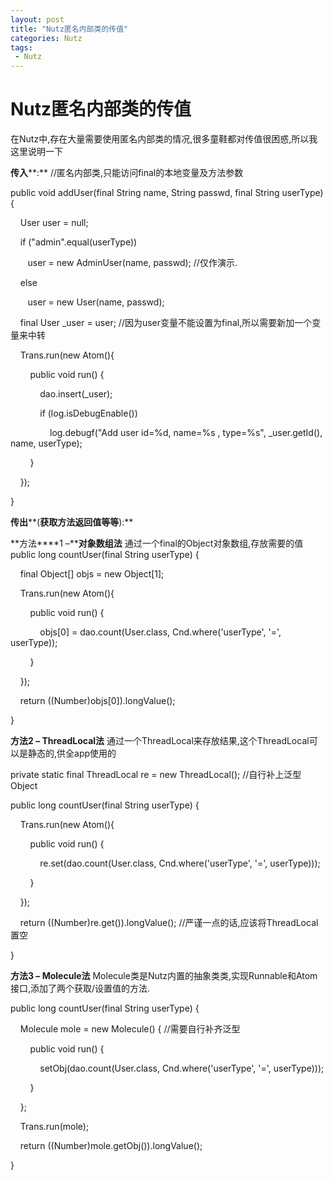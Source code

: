```yaml
---
layout: post
title: "Nutz匿名内部类的传值"
categories: Nutz
tags: 
 - Nutz
--- 
```


# Nutz匿名内部类的传值

在Nutz中,存在大量需要使用匿名内部类的情况,很多童鞋都对传值很困惑,所以我这里说明一下

**传入****:**
//匿名内部类,只能访问final的本地变量及方法参数

public void addUser(final String name, String passwd, final String userType) {

    User user = null;

    if ("admin".equal(userType))

       user = new AdminUser(name, passwd); //仅作演示.

    else

       user = new User(name, passwd);

    final User _user = user; //因为user变量不能设置为final,所以需要新加一个变量来中转

    Trans.run(new Atom(){

        public void run() {

            dao.insert(_user);

            if (log.isDebugEnable())

                log.debugf("Add user id=%d, name=%s , type=%s", _user.getId(), name, userType);

        }

    });

}

**传出****(****获取方法返回值等等****):**

**方法****1 –****对象数组法** 通过一个final的Object对象数组,存放需要的值
public long countUser(final String userType) {

    final Object[] objs = new Object[1];

    Trans.run(new Atom(){

        public void run() {

            objs[0] = dao.count(User.class, Cnd.where('userType', '=', userType));

        }

    });

    return ((Number)objs[0]).longValue();

}

**方法****2 – ThreadLocal****法** 通过一个ThreadLocal来存放结果,这个ThreadLocal可以是静态的,供全app使用的

private static final ThreadLocal re = new ThreadLocal(); //自行补上泛型Object

public long countUser(final String userType) {

    Trans.run(new Atom(){

        public void run() {

            re.set(dao.count(User.class, Cnd.where('userType', '=', userType)));

        }

    });

    return ((Number)re.get()).longValue(); //严谨一点的话,应该将ThreadLocal置空

}

**方法****3 – Molecule****法** Molecule类是Nutz内置的抽象类类,实现Runnable和Atom接口,添加了两个获取/设置值的方法.

public long countUser(final String userType) {

    Molecule mole = new Molecule() { //需要自行补齐泛型

        public void run() {

            setObj(dao.count(User.class, Cnd.where('userType', '=', userType)));

        }

    };

    Trans.run(mole);

    return ((Number)mole.getObj()).longValue();

}
 
